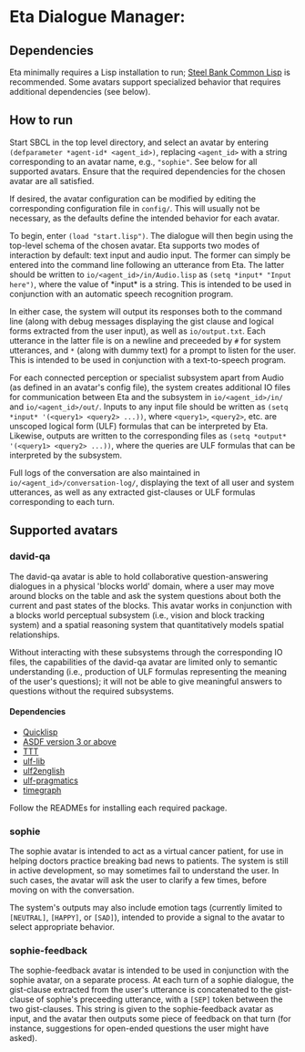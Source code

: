 
# Eta Dialogue Manager:

## Dependencies

Eta minimally requires a Lisp installation to run; [Steel Bank Common Lisp](http://www.sbcl.org) is recommended. Some avatars support specialized behavior that requires additional dependencies (see below). 

## How to run

Start SBCL in the top level directory, and select an avatar by entering `(defparameter *agent-id* <agent_id>)`, replacing
`<agent_id>` with a string corresponding to an avatar name, e.g., `"sophie"`. See below for all supported avatars. Ensure
that the required dependencies for the chosen avatar are all satisfied.

If desired, the avatar configuration can be modified by editing the corresponding configuration file in `config/`. This will
usually not be necessary, as the defaults define the intended behavior for each avatar.

To begin, enter `(load "start.lisp")`. The dialogue will then begin using the top-level schema of the chosen avatar. Eta
supports two modes of interaction by default: text input and audio input. The former can simply be entered into the command
line following an utterance from Eta. The latter should be written to `io/<agent_id>/in/Audio.lisp` as
`(setq *input* "Input here")`, where the value of \*input\* is a string. This is intended to be used in conjunction
with an automatic speech recognition program.

In either case, the system will output its responses both to the command line (along with debug messages displaying the
gist clause and logical forms extracted from the user input), as well as `io/output.txt`. Each utterance in the
latter file is on a newline and preceeded by `#` for system utterances, and `*` (along with dummy text) for a prompt
to listen for the user. This is intended to be used in conjunction with a text-to-speech program.

For each connected perception or specialist subsystem apart from Audio (as defined in an avatar's config file), the system
creates additional IO files for communication between Eta and the subsystem in `io/<agent_id>/in/` and `io/<agent_id>/out/`.
Inputs to any input file should be written as `(setq *input* '(<query1> <query2> ...))`, where `<query1>`, `<query2>`, etc.
are unscoped logical form (ULF) formulas that can be interpreted by Eta. Likewise, outputs are written to the corresponding
files as `(setq *output* '(<query1> <query2> ...))`, where the queries are ULF formulas that can be interpreted by the subsystem.

Full logs of the conversation are also maintained in `io/<agent_id>/conversation-log/`, displaying the text of all user and
system utterances, as well as any extracted gist-clauses or ULF formulas corresponding to each turn.

## Supported avatars

### david-qa

The david-qa avatar is able to hold collaborative question-answering dialogues in a physical 'blocks world' domain, where a user
may move around blocks on the table and ask the system questions about both the current and past states of the blocks. This avatar works in conjunction with a blocks world perceptual subsystem (i.e., vision and block tracking system) and a spatial reasoning system
that quantitatively models spatial relationships.

Without interacting with these subsystems through the corresponding IO files, the
capabilities of the david-qa avatar are limited only to semantic understanding (i.e., production of ULF formulas representing the
meaning of the user's questions); it will not be able to give meaningful answers to questions without the required subsystems.

<!-- TODO: give more detail on the specific queries that are supported in inputs/outputs -->

#### Dependencies

* [Quicklisp](https://www.quicklisp.org/beta/)
* [ASDF version 3 or above](https://asdf.common-lisp.dev/archives/asdf.lisp)
* [TTT](https://github.com/genelkim/ttt)
* [ulf-lib](https://github.com/genelkim/ulf-lib)
* [ulf2english](https://github.com/genelkim/ulf2english)
* [ulf-pragmatics](https://github.com/genelkim/ulf-pragmatics)
* [timegraph](https://github.com/bkane2/timegraph)

Follow the READMEs for installing each required package.

### sophie

The sophie avatar is intended to act as a virtual cancer patient, for use in helping doctors practice breaking bad news to
patients. The system is still in active development, so may sometimes fail to understand the user. In such cases, the avatar will
ask the user to clarify a few times, before moving on with the conversation.

The system's outputs may also include emotion tags (currently limited to `[NEUTRAL]`, `[HAPPY]`, or `[SAD]`), intended to provide a
signal to the avatar to select appropriate behavior.

### sophie-feedback

The sophie-feedback avatar is intended to be used in conjunction with the sophie avatar, on a separate process. At each turn of a sophie dialogue, the gist-clause extracted from the user's utterance is concatenated to the gist-clause of sophie's preceeding utterance, with a `[SEP]` token between the two gist-clauses. This string is given to the sophie-feedback avatar as input, and the
avatar then outputs some piece of feedback on that turn (for instance, suggestions for open-ended questions the user might have asked).



